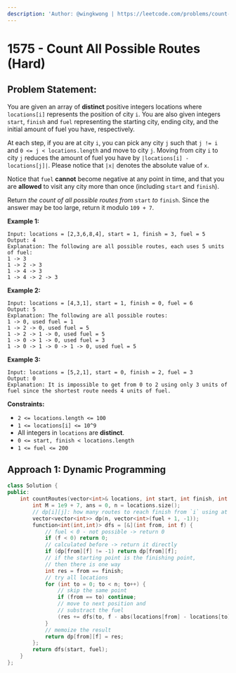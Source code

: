 ```yaml
---
description: 'Author: @wingkwong | https://leetcode.com/problems/count-all-possible-routes/'
---
```


# 1575 - Count All Possible Routes (Hard)

## Problem Statement:

You are given an array of **distinct** positive integers locations where `locations[i]` represents the position of city `i`. You are also given integers `start`, `finish` and `fuel` representing the starting city, ending city, and the initial amount of fuel you have, respectively.

At each step, if you are at city `i`, you can pick any city `j` such that `j != i` and `0 <= j < locations.length` and move to city `j`. Moving from city `i` to city `j` reduces the amount of fuel you have by `|locations[i] - locations[j]|`. Please notice that `|x|` denotes the absolute value of `x`.

Notice that `fuel` **cannot** become negative at any point in time, and that you are **allowed** to visit any city more than once (including `start` and `finish`).

Return _the count of all possible routes from_ `start` _to_ `finish`. Since the answer may be too large, return it modulo `109 + 7`.



**Example 1:**

```
Input: locations = [2,3,6,8,4], start = 1, finish = 3, fuel = 5
Output: 4
Explanation: The following are all possible routes, each uses 5 units of fuel:
1 -> 3
1 -> 2 -> 3
1 -> 4 -> 3
1 -> 4 -> 2 -> 3
```

**Example 2:**

```
Input: locations = [4,3,1], start = 1, finish = 0, fuel = 6
Output: 5
Explanation: The following are all possible routes:
1 -> 0, used fuel = 1
1 -> 2 -> 0, used fuel = 5
1 -> 2 -> 1 -> 0, used fuel = 5
1 -> 0 -> 1 -> 0, used fuel = 3
1 -> 0 -> 1 -> 0 -> 1 -> 0, used fuel = 5
```

**Example 3:**

```
Input: locations = [5,2,1], start = 0, finish = 2, fuel = 3
Output: 0
Explanation: It is impossible to get from 0 to 2 using only 3 units of fuel since the shortest route needs 4 units of fuel.
```

**Constraints:**

* `2 <= locations.length <= 100`
* `1 <= locations[i] <= 10^9`
* All integers in `locations` are **distinct**.
* `0 <= start, finish < locations.length`
* `1 <= fuel <= 200`

## Approach 1:  Dynamic Programming

```cpp
class Solution {
public:
    int countRoutes(vector<int>& locations, int start, int finish, int fuel) {
        int M = 1e9 + 7, ans = 0, n = locations.size();
        // dp[i][j]: how many routes to reach finish from `i` using at most `j` fuel
        vector<vector<int>> dp(n, vector<int>(fuel + 1, -1));
        function<int(int,int)> dfs = [&](int from, int f) {
            // fuel < 0 - not possible -> return 0
            if (f < 0) return 0;
            // calculated before -> return it directly
            if (dp[from][f] != -1) return dp[from][f];
            // if the starting point is the finishing point, 
            // then there is one way
            int res = from == finish;
            // try all locations
            for (int to = 0; to < n; to++) {
                // skip the same point
                if (from == to) continue;
                // move to next position and 
                // substract the fuel
                (res += dfs(to, f - abs(locations[from] - locations[to]))) %= M;
            }
            // memoize the result
            return dp[from][f] = res;
        };
        return dfs(start, fuel);
    }
};
```
